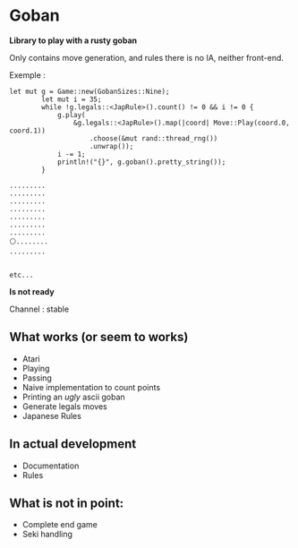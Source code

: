 # Goban

**Library to play with a rusty goban** 

Only contains move generation, and rules there is no IA, neither
front-end.

Exemple :

```{rs}
let mut g = Game::new(GobanSizes::Nine);
        let mut i = 35;
        while !g.legals::<JapRule>().count() != 0 && i != 0 {
            g.play(
                &g.legals::<JapRule>().map(|coord| Move::Play(coord.0, coord.1))
                    .choose(&mut rand::thread_rng())
                    .unwrap());
            i -= 1;
            println!("{}", g.goban().pretty_string());
        }
```

```{bash}
.........
.........
.........
.........
.........
.........
.........
⚪........
.........


etc...
```

**Is not ready**

Channel : stable

## What works (or seem to works)
- Atari
- Playing
- Passing
- Naive implementation to count points
- Printing an *ugly* ascii goban
- Generate legals moves
- Japanese Rules

## In actual development
- Documentation
- Rules

## What is not in point:
- Complete end game
- Seki handling
